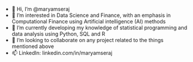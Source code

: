 - 👋 Hi, I’m @maryamseraj
- 👀 I’m interested in Data Science and Finance, with an emphasis in Computational Finance using Artificial intelligence (AI) methods
- 🌱 I’m currently developing my knowledge of statistical programming and data analysis using Python, SQL and R
- 💞️ I’m looking to collaborate on any project related to the things mentioned above
- 📫 LinkedIn: linkedin.com/in/maryamseraj

<!---
maryamxseraj/maryamxseraj is a ✨ special ✨ repository because its `README.md` (this file) appears on your GitHub profile.
You can click the Preview link to take a look at your changes.
--->
